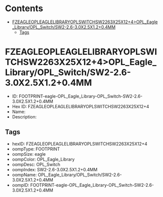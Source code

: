 



Contents
========

* [FZEAGLEOPLEAGLELIBRARYOPLSWITCHSW2263X25X12+4>OPL_Eagle_Library/OPL_Switch/SW2-2.6-3.0X2.5X1.2+0.4MM](#fzeagleopleaglelibraryoplswitchsw2263x25x124opl_eagle_libraryopl_switchsw2-26-30x25x1204mm)
	* [Tags](#tags)

# FZEAGLEOPLEAGLELIBRARYOPLSWITCHSW2263X25X12+4>OPL_Eagle_Library/OPL_Switch/SW2-2.6-3.0X2.5X1.2+0.4MM

- ID: FOOTPRINT-eagle-OPL_Eagle_Library-OPL_Switch-SW2-2.6-3.0X2.5X1.2+0.4MM
- Hex ID: FZEAGLEOPLEAGLELIBRARYOPLSWITCHSW2263X25X12+4
- Name: 
- Description: 

## Tags

- hexID: FZEAGLEOPLEAGLELIBRARYOPLSWITCHSW2263X25X12+4
- oompType: FOOTPRINT
- oompSize: eagle
- oompColor: OPL_Eagle_Library
- oompDesc: OPL_Switch
- oompIndex: SW2-2.6-3.0X2.5X1.2+0.4MM
- oompName: OPL_Eagle_Library/OPL_Switch/SW2-2.6-3.0X2.5X1.2+0.4MM
- oompID: FOOTPRINT-eagle-OPL_Eagle_Library-OPL_Switch-SW2-2.6-3.0X2.5X1.2+0.4MM
